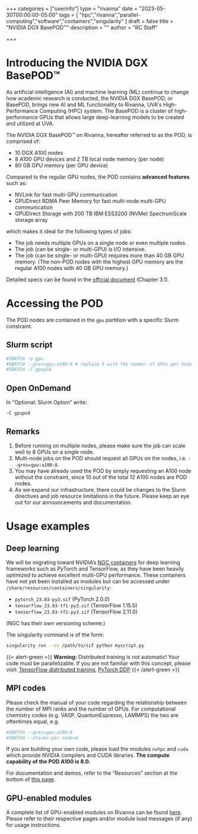 +++
categories = ["userinfo"]
type = "rivanna"
date = "2023-05-30T00:00:00-05:00"
tags = [
    "hpc","rivanna","parallel-computing","software","containers","singularity"
]
draft = false
title = "NVIDIA DGX BasePOD™"
description = ""
author = "RC Staff"

+++

# Introducing the NVIDIA DGX BasePOD™

As artificial intelligence (AI) and machine learning (ML) continue to change how academic research is conducted, the NVIDIA DGX BasePOD, or BasePOD, brings new AI and ML functionality to Rivanna, UVA's High-Performance Computing (HPC) system. The BasePOD is a cluster of high-performance GPUs that allows large deep-learning models to be created and utilized at UVA. 

The NVIDIA DGX BasePOD™ on Rivanna, hereafter referred to as the POD, is comprised of:
- 10 DGX A100 nodes
- 8 A100 GPU devices and 2 TB local node memory (per node)
- 80 GB GPU memory (per GPU device)

Compared to the regular GPU nodes, the POD contains **advanced features** such as:
- NVLink for fast multi-GPU communication
- GPUDirect RDMA Peer Memory for fast multi-node multi-GPU communication
- GPUDirect Storage with 200 TB IBM ESS3200 (NVMe) SpectrumScale storage array

which makes it ideal for the following types of jobs:
- The job needs multiple GPUs on a single node or even multiple nodes.
- The job (can be single- or multi-GPU) is I/O intensive.
- The job (can be single- or multi-GPU) requires more than 40 GB GPU memory. (The non-POD nodes with the highest GPU memory are the regular A100 nodes with 40 GB GPU memory.)

Detailed specs can be found in the [official document](https://docs.nvidia.com/dgx-basepod-reference-architecture-dgx-a100-and-dgx-h100.pdf) (Chapter 3.1).

# Accessing the POD

The POD nodes are contained in the `gpu` partition with a specific Slurm constraint.

## Slurm script

```bash
#SBATCH -p gpu
#SBATCH --gres=gpu:a100:X # replace X with the number of GPUs per node
#SBATCH -C gpupod
```

## Open OnDemand

In “Optional: Slurm Option” write:
```
-C gpupod
```

## Remarks
1. Before running on multiple nodes, please make sure the job can scale well to 8 GPUs on a single node.
1. Multi-node jobs on the POD should request all GPUs on the nodes, i.e. `--gres=gpu:a100:8`.
1. You may have already used the POD by simply requesting an A100 node without the constraint, since 10 out of the total 12 A100 nodes are POD nodes.
1. As we expand our infrastructure, there could be changes to the Slurm directives and job resource limitations in the future. Please keep an eye out for our announcements and documentation.

# Usage examples

## Deep learning

We will be migrating toward NVIDIA’s [NGC containers](https://ngc.nvidia.com/) for deep learning frameworks such as PyTorch and TensorFlow, as they have been heavily optimized to achieve excellent multi-GPU performance. These containers have not yet been installed as modules but can be accessed under `/share/resources/containers/singularity`:

- `pytorch_23.03-py3.sif` (PyTorch 2.0.0)
- `tensorflow_23.03-tf1-py3.sif` (TensorFlow 1.15.5)
- `tensorflow_23.03-tf2-py3.sif` (TensorFlow 2.11.0)

(NGC has their own versioning scheme.)

The singularity command is of the form:

```bash
singularity run --nv /path/to/sif python myscript.py
```

{{< alert-green >}} **Warning:** Distributed training is not automatic! Your code must be parallelizable. If you are not familiar with this concept, please visit: [TensorFlow distributed training](https://www.tensorflow.org/guide/distributed_training), [PyTorch DDP](https://pytorch.org/docs/stable/notes/ddp.html)
{{< /alert-green >}}

## MPI codes

Please check the manual of your code regarding the relationship between the number of MPI ranks and the number of GPUs. For computational chemistry codes (e.g. VASP, QuantumEspresso, LAMMPS) the two are oftentimes equal, e.g.

```bash
#SBATCH --gres=gpu:a100:8
#SBATCH --ntasks-per-node=8
```

If you are building your own code, please load the modules `nvhpc` and `cuda` which provide NVIDIA compilers and CUDA libraries. **The compute capability of the POD A100 is 8.0.**

For documentation and demos, refer to the “Resources” section at the bottom of [this page](https://developer.nvidia.com/hpc-sdk).

## GPU-enabled modules

A complete list of GPU-enabled modules on Rivanna can be found [here](https://www.rc.virginia.edu/userinfo/rivanna/software/gpu/). Please refer to their respective pages and/or module load messages (if any) for usage instructions.

